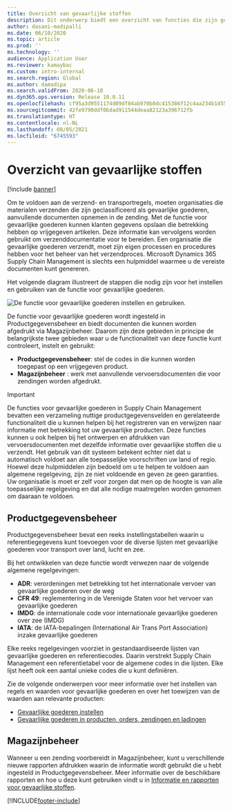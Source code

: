 ```yaml
---
title: Overzicht van gevaarlijke stoffen
description: Dit onderwerp biedt een overzicht van functies die zijn gerelateerd aan het afhandelen en documenteren van gevaarlijke stoffen tijdens productgegevensbeheer en magazijnbeheer.
author: dasani-madipalli
ms.date: 06/10/2020
ms.topic: article
ms.prod: ''
ms.technology: ''
audience: Application User
ms.reviewer: kamaybac
ms.custom: intro-internal
ms.search.region: Global
ms.author: damadipa
ms.search.validFrom: 2020-06-10
ms.dyn365.ops.version: Release 10.0.11
ms.openlocfilehash: cf95a3d9551174d09df84ab970b8dc415386f12c4aa234b14552f6f8f2bdfd5c
ms.sourcegitcommit: 42fe9790ddf0bdad911544deaa82123a396712fb
ms.translationtype: HT
ms.contentlocale: nl-NL
ms.lasthandoff: 08/05/2021
ms.locfileid: "6745593"
---
```

# <a name="hazardous-materials-overview"></a>Overzicht van gevaarlijke stoffen

[!include [banner](../includes/banner.md)]

Om te voldoen aan de verzend- en transportregels, moeten organisaties die materialen verzenden die zijn geclassificeerd als gevaarlijke goederen, aanvullende documenten opnemen in de zending. Met de functie voor gevaarlijke goederen kunnen klanten gegevens opslaan die betrekking hebben op vrijgegeven artikelen. Deze informatie kan vervolgens worden gebruikt om verzenddocumentatie voor te bereiden. Een organisatie die gevaarlijke goederen verzendt, moet zijn eigen processen en procedures hebben voor het beheer van het verzendproces. Microsoft Dynamics 365 Supply Chain Management is slechts een hulpmiddel waarmee u de vereiste documenten kunt genereren.

Het volgende diagram illustreert de stappen die nodig zijn voor het instellen en gebruiken van de functie voor gevaarlijke goederen.

![De functie voor gevaarlijke goederen instellen en gebruiken.](media/hazmat-overview.png "De functie voor gevaarlijke goederen instellen en gebruiken")

De functie voor gevaarlijke goederen wordt ingesteld in Productgegevensbeheer en biedt documenten die kunnen worden afgedrukt via Magazijnbeheer. Daarom zijn deze gebieden in principe de belangrijkste twee gebieden waar u de functionaliteit van deze functie kunt controleert, instelt en gebruikt:

- **Productgegevensbeheer**: stel de codes in die kunnen worden toegepast op een vrijgegeven product.
- **Magazijnbeheer** : werk met aanvullende vervoersdocumenten die voor zendingen worden afgedrukt.

> [!IMPORTANT]
> De functies voor gevaarlijke goederen in Supply Chain Management bevatten een verzameling nuttige productgegevensvelden en gerelateerde functionaliteit die u kunnen helpen bij het registreren van en verwijzen naar informatie met betrekking tot uw gevaarlijke producten. Deze functies kunnen u ook helpen bij het ontwerpen en afdrukken van vervoersdocumenten met dezelfde informatie over gevaarlijke stoffen die u verzendt. Het gebruik van dit systeem betekent echter niet dat u automatisch voldoet aan alle toepasselijke voorschriften uw land of regio. Hoewel deze hulpmiddelen zijn bedoeld om u te helpen te voldoen aan algemene regelgeving, zijn ze niet voldoende en geven ze geen garanties. Uw organisatie is moet er zelf voor zorgen dat men op de hoogte is van alle toepasselijke regelgeving en dat alle nodige maatregelen worden genomen om daaraan te voldoen.

## <a name="product-information-management"></a>Productgegevensbeheer

Productgegevensbeheer bevat een reeks instellingstabellen waarin u referentiegegevens kunt toevoegen voor de diverse lijsten met gevaarlijke goederen voor transport over land, lucht en zee.

Bij het ontwikkelen van deze functie wordt verwezen naar de volgende algemene regelgevingen:

- **ADR**: verordeningen met betrekking tot het internationale vervoer van gevaarlijke goederen over de weg
- **CFR 49**: reglementering in de Verenigde Staten voor het vervoer van gevaarlijke goederen
- **IMDG**: de internationale code voor internationale gevaarlijke goederen over zee (IMDG)
- **IATA**: de IATA-bepalingen (International Air Trans Port Association) inzake gevaarlijke goederen

Elke reeks regelgevingen voorziet in gestandaardiseerde lijsten van gevaarlijke goederen en referentiecodes. Daarin verstrekt Supply Chain Management een referentietabel voor de algemene codes in die lijsten. Elke lijst heeft ook een aantal unieke codes die u kunt definiëren.

Zie de volgende onderwerpen voor meer informatie over het instellen van regels en waarden voor gevaarlijke goederen en over het toewijzen van de waarden aan relevante producten:

- [Gevaarlijke goederen instellen](hazmat-setup.md)
- [Gevaarlijke goederen in producten, orders, zendingen en ladingen](hazmat-items.md)

## <a name="warehouse-management"></a>Magazijnbeheer

Wanneer u een zending voorbereidt in Magazijnbeheer, kunt u verschillende nieuwe rapporten afdrukken waarin de informatie wordt gebruikt die u hebt ingesteld in Productgegevensbeheer. Meer informatie over de beschikbare rapporten en hoe u deze kunt gebruiken vindt u in [Informatie en rapporten voor gevaarlijke stoffen](hazmat-reports.md).


[!INCLUDE[footer-include](../../includes/footer-banner.md)]